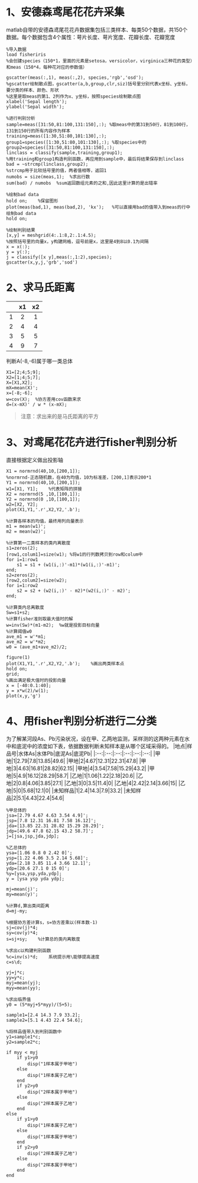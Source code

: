 # 1、安德森鸢尾花花卉采集
matlab自带的安德森鸢尾花花卉数据集包括三类样本、每类50个数据，共150个数据。每个数据包含4个属性：萼片长度、萼片宽度、花瓣长度、花瓣宽度
~~~
%导入数据
load fisheriris
%会创建species（150*1，里面的元素是setosa，versicolor，virginica三种花的类型）和meas（150*4，每种花对应的参数值）

gscatter(meas(:,1), meas(:,2), species,'rgb','osd');
%gscatter绘制散点图，gscatter(a,b,group,clr,siz)括号里分别代表x坐标、y坐标，要分类的样本、颜色、形状
%这里是取meas的第1、2列作为x、y坐标，按照species绘制散点图
xlabel('Sepal length');
ylabel('Sepal width');

%进行判别分析
sample=meas([31:50,81:100,131:150],:); %取meas中的第31到50行，81到100行，131到150行的所有内容作为样本
training=meas([1:30,51:80,101:130],:); 
group1=species([1:30,51:80,101:130],:); %取species中的
group2=species([31:50,81:100,131:150],:); 
linclass = classify(sample,training,group1); 
%用training和group1构造判别函数，再应用到sample中，最后将结果保存到linclass
bad = ~strcmp(linclass,group2); 
%strcmp用于比较括号里的值，两者值相等，返回1
numobs = size(meas,1);  %求出行数
sum(bad) / numobs  %sum返回数组元素的之和,因此这里计算的是出错率

%绘制bad data
hold on;    %保留图形
plot(meas(bad,1), meas(bad,2), 'kx');   %可以直接用bad的值带入到meas的行中绘制bad data
hold on; 

%绘制判别结果
[x,y] = meshgrid(4:.1:8,2:.1:4.5); 
%按照括号里的向量x，y构建网格，逗号前是x，这里是4到8以0.1为间隔
x = x(:); 
y = y(:); 
j = classify([x y],meas(:,1:2),species);
gscatter(x,y,j,'grb','sod')
~~~
# 2、求马氏距离
||x1|x2|
|:--:|:--:|:--:|
|1|2|1|
|2|4|4|
|3|5|5|
|4|9|7|

判断A(-8,-6)属于哪一类总体
~~~
X1=[2;4;5;9];
X2=[1;4;5;7];
X=[X1,X2];
mX=mean(X)';
x=[-8;-6];
w=cov(X);  %协方差用cov函数来求
d=(x-mX)' / w * (x-mX);
~~~
>注意：求出来的是马氏距离的平方
# 3、对鸢尾花花卉进行fisher判别分析
直接根据定义做出投影轴
~~~
X1 = normrnd(40,10,[200,1]); 
%normrnd-正态随机数，在40为均值，10为标准差，[200,1]表示200*1
Y1 = normrnd(40,10,[200,1]); 
w1=[X1, Y1];    %代表矩阵的拼接
X2 = normrnd(5 ,10,[100,1]); 
Y2 = normrnd(0 ,10,[100,1]); 
w2=[X2, Y2];
plot(X1,Y1,'.r',X2,Y2,'.b');

%计算各样本的均值，最终用列向量表示
m1 = mean(w1)';
m2 = mean(w2)';

%计算第一二类样本的类内离散度
s1=zeros(2); 
[row1,colum1]=size(w1); %将w1的行列数拷贝到row和colum中
for i=1:row1 
    s1 = s1 + (w1(i,:)'-m1)*(w1(i,:)'-m1)'; 
end; 
s2=zeros(2); 
[row2,colum2]=size(w2); 
for i=1:row2 
    s2 = s2 + (w2(i,:)' - m2)*(w2(i,:)' - m2)';
end;

%计算类内总离散度
Sw=s1+s2; 
%计算fisher准则取最大值时的解
w=inv(Sw)*(m1-m2);  %w就是投影目标向量
%计算阈值w0
ave_m1 = w'*m1; 
ave_m2 = w'*m2;
w0 = (ave_m1+ave_m2)/2;

figure(1) 
plot(X1,Y1,'.r',X2,Y2,'.b');    %画出两类样本点
hold on; 
grid; 
%画出满足极大值时的投影向量
x = [-40:0.1:40]; 
y = x*w(2)/w(1);
plot(x,y,'g')
~~~
# 4、用fisher判别分析进行二分类
为了解某河段As、Pb污染状况，设在甲、乙两地监测，采样测的这两种元素在水中和底泥中的浓度如下表，依据数据判断未知样本是从哪个区域采得的。
|地点|样品号|水体As|水体Pb|底泥As|底泥Pb|
|:--:|:--:|:--:|:--:|:--:|:--:|
|甲地|1|2.79|7.8|13.85|49.6|
|甲地|2|4.67|12.31|22.31|47.8|
|甲地|3|4.63|16.81|28.82|62.15|
|甲地|4|3.54|7.58|15.29|43.2|
|甲地|5|4.9|16.12|28.29|58.7|
|乙地|1|1.06|1.22|2.18|20.6|
|乙地|2|0.8|4.06|3.85|27.1|
|乙地|3|0|3.5|11.4|0|
|乙地|4|2.42|2.14|3.66|15|
|乙地|5|0|5.68|12.1|0|
|未知样品|1|2.4|14.3|7.9|33.2|
|未知样品|2|5.1|4.43|22.4|54.6|

~~~
%甲总体的
jsa=[2.79 4.67 4.63 3.54 4.9]';
jsp=[7.8 12.31 16.81 7.58 16.12]';
jda=[13.85 22.31 28.82 15.29 28.29]';
jdp=[49.6 47.8 62.15 43.2 58.7]';
j=[jsa,jsp,jda,jdp];

%乙总体的
ysa=[1.06 0.8 0 2.42 0]';
ysp=[1.22 4.06 3.5 2.14 5.68]';
yda=[2.18 3.85 11.4 3.66 12.1]';
ydp=[20.6 27.1 0 15 0]';
%y=[ysa,ysp,yda,ydp];
y = [ysa ysp yda ydp];

mj=mean(j)';
my=mean(y)';

%计算d,算出类间距离
d=mj-my;

%根据协方差计算s，s=协方差乘以(样本数-1)
sj=cov(j)*4;
sy=cov(y)*4;
s=sj+sy;    %计算总的类内离散度

%求出c以构建判别函数
%c=inv(s)*d;    系统提示用\能够提高速度
c=s\d;

yj=j*c;
yy=y*c;
myj=mean(yj);
myy=mean(yy);

%求出临界值
y0 = (5*myj+5*myy)/(5+5);

sample1=[2.4 14.3 7.9 33.2];
sample2=[5.1 4.43 22.4 54.6];

%将样品值带入到判别函数中
y1=sample1*c;
y2=sample2*c;

if myy < myj
    if y1>y0
        disp("1样本属于甲地")
    else 
        disp("1样本属于乙地")
    end
    if y2>y0
        disp("2样本属于甲地")
    else 
        disp("2样本属于乙地")
    end
else
    if y1>y0
        disp("1样本属于乙地")
    else
        disp("1样本属于甲地")
    end
    if y2>y0
        disp("2样本属于乙地")
    else 
        disp("2样本属于甲地")
    end
end
~~~





